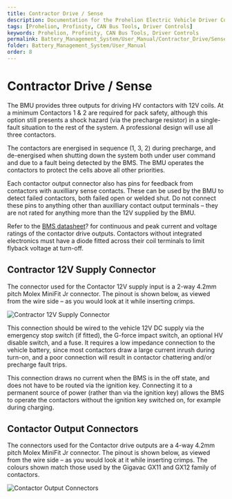 ```yaml
---
title: Contractor Drive / Sense
description: Documentation for the Prohelion Electric Vehicle Driver Controls
tags: [Prohelion, Profinity, CAN Bus Tools, Driver Controls]
keywords: Prohelion, Profinity, CAN Bus Tools, Driver Controls
permalink: Battery_Management_System/User_Manual/Contractor_Drive/Sense.html
folder: Battery_Management_System/User_Manual
order: 8
---
```


# Contractor Drive / Sense

The BMU provides three outputs for driving HV contactors with 12V coils.  At a minimum Contactors 1 & 2 are required for pack safety, although this option still presents a shock hazard (via the precharge resistor) in a single-fault situation to the rest of the system.  A professional design will use all three contactors.   

The contactors are energised in sequence (1, 3, 2) during precharge, and de-energised when shutting down the system both under user command and due to a fault being detected by the BMS.  The BMU operates the contactors to protect the cells above all other priorities. 

Each contactor output connector also has pins for feedback from contactors with auxilliary sense contacts.  These can be used by the BMU to detect failed contactors, both failed open or welded shut.  Do not connect these pins to anything other than auxilliary contact output terminals – they are not rated for anything more than the 12V supplied by the BMU. 

Refer to the [BMS datasheet]()? for continuous and peak current and voltage ratings of the contactor drive outputs.  Contactors without integrated electronics must have a diode fitted across their coil terminals to limit flyback voltage at turn-off.   

## Contractor 12V Supply Connector

The connector used for the Contactor 12V supply input is a 2-way 4.2mm pitch Molex MiniFit Jr connector.  The pinout is shown below, as viewed from the wire side – as you would look at it while inserting crimps. 

![Contractor 12V Supply Connector]({{site.dox.baseurl}}/images/BMS_User_Manual/12V_Supply_Connector.png)

This connection should be wired to the vehicle 12V DC supply via the emergency stop switch (if fitted), the G-force impact switch, an optional HV disable switch, and a fuse.  It requires a low impedance connection to the vehicle battery, since most contactors draw a large current inrush during turn-on, and a poor connection will result in contactor chattering and/or precharge fault trips.   

This connection draws no current when the BMS is in the off state, and does not have to be routed via the ignition key.  Connecting it to a permanent source of power (rather than via the ignition key) allows the BMS to operate the contactors without the ignition key switched on, for example during charging. 

## Contactor Output Connectors

The connectors used for the Contactor drive outputs are a 4-way 4.2mm pitch Molex MiniFit Jr connector.  The pinout is shown below, as viewed from the wire side – as you would look at it while inserting crimps. The colours shown match those used by the Gigavac GX11 and GX12 family of contactors. 

![Contactor Output Connectors]({{site.dox.baseurl}}/images/BMS_User_Manual/Contactor_Output_Connectors.png)
